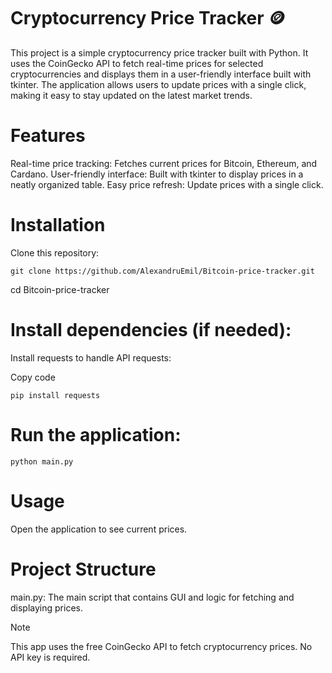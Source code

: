 # Cryptocurrency Price Tracker 🪙
This project is a simple cryptocurrency price tracker built with Python. It uses the CoinGecko API to fetch real-time prices for selected cryptocurrencies and displays them in a user-friendly interface built with tkinter. The application allows users to update prices with a single click, making it easy to stay updated on the latest market trends.

# Features
Real-time price tracking: Fetches current prices for Bitcoin, Ethereum, and Cardano.
User-friendly interface: Built with tkinter to display prices in a neatly organized table.
Easy price refresh: Update prices with a single click.

# Installation

Clone this repository:

````
git clone https://github.com/AlexandruEmil/Bitcoin-price-tracker.git
````
cd Bitcoin-price-tracker

# Install dependencies (if needed):

Install requests to handle API requests:

Copy code
````
pip install requests
````
# Run the application:

````
python main.py
````
# Usage
Open the application to see current prices.

# Project Structure
main.py: The main script that contains GUI and logic for fetching and displaying prices.

> [!NOTE]
This app uses the free CoinGecko API to fetch cryptocurrency prices. No API key is required.

